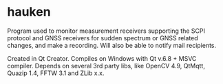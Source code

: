 # hauken

Program used to monitor measurement receivers supporting the SCPI protocol and GNSS receivers for sudden spectrum or GNSS related changes, 
and make a recording. Will also be able to notify mail recipients.

Created in Qt Creator. Compiles on Windows with Qt v.6.8 + MSVC compiler. 
Depends on several 3rd party libs, like OpenCV 4.9, QtMqtt, Quazip 1.4, FFTW 3.1 and ZLib x.x.
